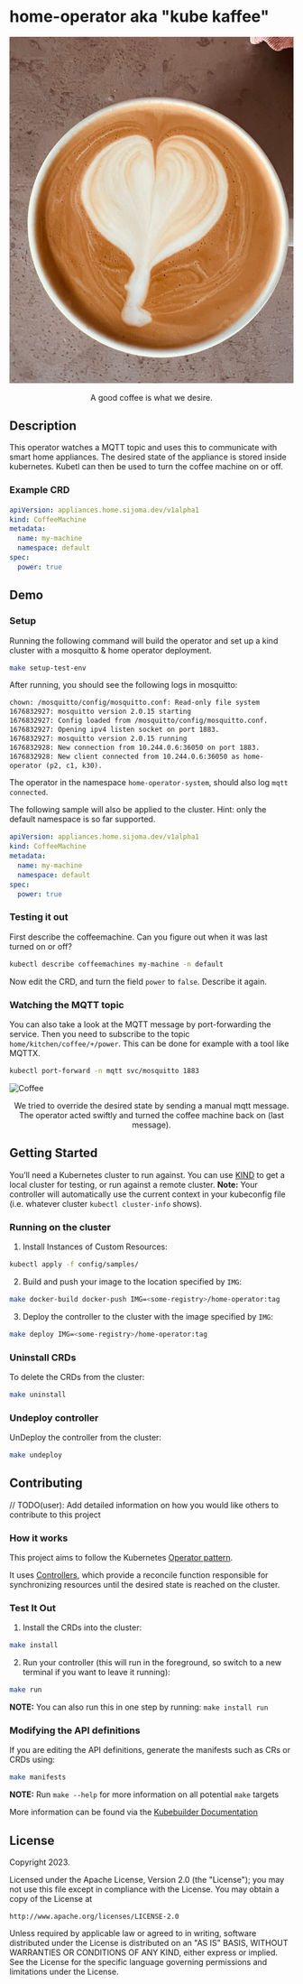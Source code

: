 # home-operator aka "kube kaffee"

![Coffee](docs/coffee.jpg)
<p style="text-align: center;">A good coffee is what we desire.</p>

## Description

This operator watches a MQTT topic and uses this to communicate with smart home appliances. The desired state of the appliance
is stored inside kubernetes. Kubetl can then be used to turn the coffee machine on or off.

### Example CRD
```yaml
apiVersion: appliances.home.sijoma.dev/v1alpha1
kind: CoffeeMachine
metadata:
  name: my-machine
  namespace: default
spec:
  power: true
```

## Demo 

### Setup
Running the following command will build the operator and set up a kind cluster with a mosquitto & home operator deployment.

```bash
make setup-test-env
```

After running, you should see the following logs in mosquitto:

```logs
chown: /mosquitto/config/mosquitto.conf: Read-only file system
1676832927: mosquitto version 2.0.15 starting
1676832927: Config loaded from /mosquitto/config/mosquitto.conf.
1676832927: Opening ipv4 listen socket on port 1883.
1676832927: mosquitto version 2.0.15 running
1676832928: New connection from 10.244.0.6:36050 on port 1883.
1676832928: New client connected from 10.244.0.6:36050 as home-operator (p2, c1, k30).
```                   

The operator in the namespace `home-operator-system`, should also log `mqtt connected`. 

The following sample will also be applied to the cluster. Hint: only the default namespace is so far supported.

```yaml
apiVersion: appliances.home.sijoma.dev/v1alpha1
kind: CoffeeMachine
metadata:
  name: my-machine
  namespace: default
spec:
  power: true
```

### Testing it out

First describe the coffeemachine. Can you figure out when it was last turned on or off?
```bash
kubectl describe coffeemachines my-machine -n default
```

Now edit the CRD, and turn the field `power` to `false`. Describe it again.


### Watching the MQTT topic

You can also take a look at the MQTT message by port-forwarding the service. 
Then you need to subscribe to the topic `home/kitchen/coffee/+/power`. This can be 
done for example with a tool like MQTTX.
```bash
kubectl port-forward -n mqtt svc/mosquitto 1883
```

![Coffee](docs/mqtt-topic.jpg)
<p style="text-align: center;">We tried to override the desired state by sending a manual mqtt message. The operator acted swiftly and turned the coffee machine back on (last message).</p>



## Getting Started
You’ll need a Kubernetes cluster to run against. You can use [KIND](https://sigs.k8s.io/kind) to get a local cluster for testing, or run against a remote cluster.
**Note:** Your controller will automatically use the current context in your kubeconfig file (i.e. whatever cluster `kubectl cluster-info` shows).

### Running on the cluster
1. Install Instances of Custom Resources:

```sh
kubectl apply -f config/samples/
```

2. Build and push your image to the location specified by `IMG`:

```sh
make docker-build docker-push IMG=<some-registry>/home-operator:tag
```

3. Deploy the controller to the cluster with the image specified by `IMG`:

```sh
make deploy IMG=<some-registry>/home-operator:tag
```

### Uninstall CRDs
To delete the CRDs from the cluster:

```sh
make uninstall
```

### Undeploy controller
UnDeploy the controller from the cluster:

```sh
make undeploy
```

## Contributing
// TODO(user): Add detailed information on how you would like others to contribute to this project

### How it works
This project aims to follow the Kubernetes [Operator pattern](https://kubernetes.io/docs/concepts/extend-kubernetes/operator/).

It uses [Controllers](https://kubernetes.io/docs/concepts/architecture/controller/),
which provide a reconcile function responsible for synchronizing resources until the desired state is reached on the cluster.

### Test It Out
1. Install the CRDs into the cluster:

```sh
make install
```

2. Run your controller (this will run in the foreground, so switch to a new terminal if you want to leave it running):

```sh
make run
```

**NOTE:** You can also run this in one step by running: `make install run`

### Modifying the API definitions
If you are editing the API definitions, generate the manifests such as CRs or CRDs using:

```sh
make manifests
```

**NOTE:** Run `make --help` for more information on all potential `make` targets

More information can be found via the [Kubebuilder Documentation](https://book.kubebuilder.io/introduction.html)

## License

Copyright 2023.

Licensed under the Apache License, Version 2.0 (the "License");
you may not use this file except in compliance with the License.
You may obtain a copy of the License at

    http://www.apache.org/licenses/LICENSE-2.0

Unless required by applicable law or agreed to in writing, software
distributed under the License is distributed on an "AS IS" BASIS,
WITHOUT WARRANTIES OR CONDITIONS OF ANY KIND, either express or implied.
See the License for the specific language governing permissions and
limitations under the License.
